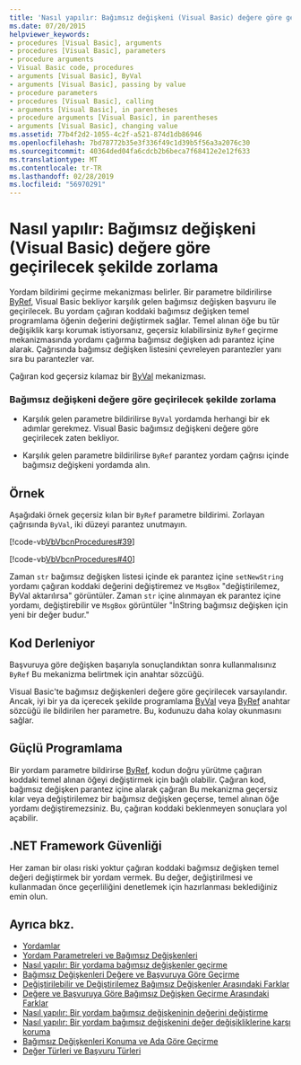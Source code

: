 ```yaml
---
title: 'Nasıl yapılır: Bağımsız değişkeni (Visual Basic) değere göre geçirilecek şekilde zorlama'
ms.date: 07/20/2015
helpviewer_keywords:
- procedures [Visual Basic], arguments
- procedures [Visual Basic], parameters
- procedure arguments
- Visual Basic code, procedures
- arguments [Visual Basic], ByVal
- arguments [Visual Basic], passing by value
- procedure parameters
- procedures [Visual Basic], calling
- arguments [Visual Basic], in parentheses
- procedure arguments [Visual Basic], in parentheses
- arguments [Visual Basic], changing value
ms.assetid: 77b4f2d2-1055-4c2f-a521-874d1db86946
ms.openlocfilehash: 7bd78772b35e3f336f49c1d39b5f56a3a2076c30
ms.sourcegitcommit: 40364ded04fa6cdcb2b6beca7f68412e2e12f633
ms.translationtype: MT
ms.contentlocale: tr-TR
ms.lasthandoff: 02/28/2019
ms.locfileid: "56970291"
---
```

# <a name="how-to-force-an-argument-to-be-passed-by-value-visual-basic"></a>Nasıl yapılır: Bağımsız değişkeni (Visual Basic) değere göre geçirilecek şekilde zorlama
Yordam bildirimi geçirme mekanizması belirler. Bir parametre bildirilirse [ByRef](../../../../visual-basic/language-reference/modifiers/byref.md), Visual Basic bekliyor karşılık gelen bağımsız değişken başvuru ile geçirilecek. Bu yordam çağıran koddaki bağımsız değişken temel programlama öğenin değerini değiştirmek sağlar. Temel alınan öğe bu tür değişiklik karşı korumak istiyorsanız, geçersiz kılabilirsiniz `ByRef` geçirme mekanizmasında yordamı çağırma bağımsız değişken adı parantez içine alarak. Çağrısında bağımsız değişken listesini çevreleyen parantezler yanı sıra bu parantezler var.  
  
 Çağıran kod geçersiz kılamaz bir [ByVal](../../../../visual-basic/language-reference/modifiers/byval.md) mekanizması.  
  
### <a name="to-force-an-argument-to-be-passed-by-value"></a>Bağımsız değişkeni değere göre geçirilecek şekilde zorlama  
  
-   Karşılık gelen parametre bildirilirse `ByVal` yordamda herhangi bir ek adımlar gerekmez. Visual Basic bağımsız değişkeni değere göre geçirilecek zaten bekliyor.  
  
-   Karşılık gelen parametre bildirilirse `ByRef` parantez yordam çağrısı içinde bağımsız değişkeni yordamda alın.  
  
## <a name="example"></a>Örnek  
 Aşağıdaki örnek geçersiz kılan bir `ByRef` parametre bildirimi. Zorlayan çağrısında `ByVal`, iki düzeyi parantez unutmayın.  
  
 [!code-vb[VbVbcnProcedures#39](~/samples/snippets/visualbasic/VS_Snippets_VBCSharp/VbVbcnProcedures/VB/Class1.vb#39)]  
  
 [!code-vb[VbVbcnProcedures#40](~/samples/snippets/visualbasic/VS_Snippets_VBCSharp/VbVbcnProcedures/VB/Class1.vb#40)]  
  
 Zaman `str` bağımsız değişken listesi içinde ek parantez içine `setNewString` yordamı çağıran koddaki değerini değiştiremez ve `MsgBox` "değiştirilemez, ByVal aktarılırsa" görüntüler. Zaman `str` içine alınmayan ek parantez içine yordamı, değiştirebilir ve `MsgBox` görüntüler "İnString bağımsız değişken için yeni bir değer budur."  
  
## <a name="compiling-the-code"></a>Kod Derleniyor  
 Başvuruya göre değişken başarıyla sonuçlandıktan sonra kullanmalısınız `ByRef` Bu mekanizma belirtmek için anahtar sözcüğü.  
  
 Visual Basic'te bağımsız değişkenleri değere göre geçirilecek varsayılandır. Ancak, iyi bir ya da içerecek şekilde programlama [ByVal](../../../../visual-basic/language-reference/modifiers/byval.md) veya [ByRef](../../../../visual-basic/language-reference/modifiers/byref.md) anahtar sözcüğü ile bildirilen her parametre. Bu, kodunuzu daha kolay okunmasını sağlar.  
  
## <a name="robust-programming"></a>Güçlü Programlama  
 Bir yordam parametre bildirirse [ByRef](../../../../visual-basic/language-reference/modifiers/byref.md), kodun doğru yürütme çağıran koddaki temel alınan öğeyi değiştirmek için bağlı olabilir. Çağıran kod, bağımsız değişken parantez içine alarak çağıran Bu mekanizma geçersiz kılar veya değiştirilemez bir bağımsız değişken geçerse, temel alınan öğe yordamı değiştiremezsiniz. Bu, çağıran koddaki beklenmeyen sonuçlara yol açabilir.  
  
## <a name="net-framework-security"></a>.NET Framework Güvenliği  
 Her zaman bir olası riski yoktur çağıran koddaki bağımsız değişken temel değeri değiştirmek bir yordam vermek. Bu değer, değiştirilmesi ve kullanmadan önce geçerliliğini denetlemek için hazırlanması beklediğiniz emin olun.  
  
## <a name="see-also"></a>Ayrıca bkz.
- [Yordamlar](./index.md)
- [Yordam Parametreleri ve Bağımsız Değişkenleri](./procedure-parameters-and-arguments.md)
- [Nasıl yapılır: Bir yordama bağımsız değişkenler geçirme](./how-to-pass-arguments-to-a-procedure.md)
- [Bağımsız Değişkenleri Değere ve Başvuruya Göre Geçirme](./passing-arguments-by-value-and-by-reference.md)
- [Değiştirilebilir ve Değiştirilemez Bağımsız Değişkenler Arasındaki Farklar](./differences-between-modifiable-and-nonmodifiable-arguments.md)
- [Değere ve Başvuruya Göre Bağımsız Değişken Geçirme Arasındaki Farklar](./differences-between-passing-an-argument-by-value-and-by-reference.md)
- [Nasıl yapılır: Bir yordam bağımsız değişkeninin değerini değiştirme](./how-to-change-the-value-of-a-procedure-argument.md)
- [Nasıl yapılır: Bir yordam bağımsız değişkenini değer değişikliklerine karşı koruma](./how-to-protect-a-procedure-argument-against-value-changes.md)
- [Bağımsız Değişkenleri Konuma ve Ada Göre Geçirme](./passing-arguments-by-position-and-by-name.md)
- [Değer Türleri ve Başvuru Türleri](../../../../visual-basic/programming-guide/language-features/data-types/value-types-and-reference-types.md)
